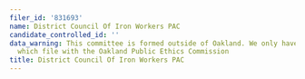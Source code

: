 ```yaml
---
filer_id: '831693'
name: District Council Of Iron Workers PAC
candidate_controlled_id: ''
data_warning: This committee is formed outside of Oakland. We only have data on committees
  which file with the Oakland Public Ethics Commission
title: District Council Of Iron Workers PAC
---
```

